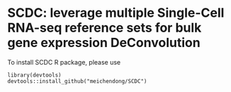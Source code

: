 # SCDC: leverage multiple Single-Cell RNA-seq reference sets for bulk gene expression DeConvolution
To install SCDC R package, please use

```{R}
library(devtools)
devtools::install_github("meichendong/SCDC")
```
